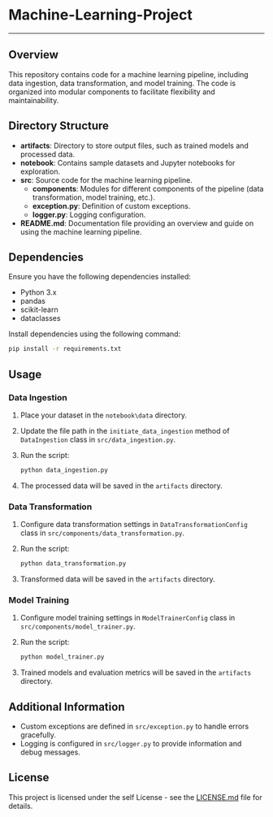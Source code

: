 # Machine-Learning-Project

---

## Overview

This repository contains code for a machine learning pipeline, including data ingestion, data transformation, and model training. The code is organized into modular components to facilitate flexibility and maintainability.

## Directory Structure

- **artifacts**: Directory to store output files, such as trained models and processed data.
- **notebook**: Contains sample datasets and Jupyter notebooks for exploration.
- **src**: Source code for the machine learning pipeline.
  - **components**: Modules for different components of the pipeline (data transformation, model training, etc.).
  - **exception.py**: Definition of custom exceptions.
  - **logger.py**: Logging configuration.
- **README.md**: Documentation file providing an overview and guide on using the machine learning pipeline.

## Dependencies

Ensure you have the following dependencies installed:

- Python 3.x
- pandas
- scikit-learn
- dataclasses

Install dependencies using the following command:

```bash
pip install -r requirements.txt
```

## Usage

### Data Ingestion

1. Place your dataset in the `notebook\data` directory.
2. Update the file path in the `initiate_data_ingestion` method of `DataIngestion` class in `src/data_ingestion.py`.
3. Run the script:

    ```bash
    python data_ingestion.py
    ```

4. The processed data will be saved in the `artifacts` directory.

### Data Transformation

1. Configure data transformation settings in `DataTransformationConfig` class in `src/components/data_transformation.py`.
2. Run the script:

    ```bash
    python data_transformation.py
    ```

3. Transformed data will be saved in the `artifacts` directory.

### Model Training

1. Configure model training settings in `ModelTrainerConfig` class in `src/components/model_trainer.py`.
2. Run the script:

    ```bash
    python model_trainer.py
    ```

3. Trained models and evaluation metrics will be saved in the `artifacts` directory.

## Additional Information

- Custom exceptions are defined in `src/exception.py` to handle errors gracefully.
- Logging is configured in `src/logger.py` to provide information and debug messages.

## License

This project is licensed under the self License - see the [LICENSE.md](LICENSE.md) file for details.
